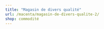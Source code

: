 ```yaml
---
title: "Magasin de divers qualité"
url: /macenta/magasin-de-divers-qualite-2/
shop: commodité
---
```


